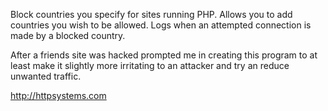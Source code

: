 Block countries you specify for sites running PHP. Allows you to add countries you wish to be allowed. Logs when an attempted connection is made by a blocked country.

After a friends site was hacked prompted me in creating this program to at least make it slightly more irritating to an attacker and try an reduce unwanted traffic.

http://httpsystems.com